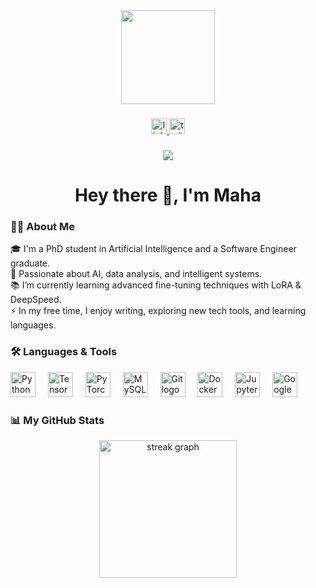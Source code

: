 <div align="center">
  <img height="150" src="https://media0.giphy.com/media/v1.Y2lkPTc5MGI3NjExd243M3Y0ZmRnY2ZjOGhhOTl1cjFqNnBoYmdlbTZnZjA2amlqMDJxZSZlcD12MV9pbnRlcm5hbF9naWZfYnlfaWQmY3Q9Zw/KWscyl3Uo9eCGRdWvN/giphy.gif" />
</div>

###

<div align="center">
  <a href="https://www.linkedin.com/in/maha-zerroug/">
    <img src="https://img.shields.io/static/v1?message=LinkedIn&logo=linkedin&label=&color=0077B5&logoColor=white&labelColor=&style=for-the-badge" height="25" alt="linkedin logo" />
  </a>
  <a href="https://x.com/M_zerroug">
    <img src="https://img.shields.io/static/v1?message=Twitter&logo=twitter&label=&color=1DA1F2&logoColor=white&labelColor=&style=for-the-badge" height="25" alt="twitter logo" />
  </a>
</div>

###

<div align="center">
  <img src="https://visitor-badge.laobi.icu/badge?page_id=maha.zerroug" />
</div>

###

<h1 align="center">Hey there 👋, I'm Maha</h1>

###

<h3 align="left">👩‍💻 About Me</h3>

<p align="left">
🎓 I'm a PhD student in Artificial Intelligence and a Software Engineer graduate.<br>
🧠 Passionate about AI, data analysis, and intelligent systems.<br>
📚 I’m currently learning advanced fine-tuning techniques with LoRA & DeepSpeed.<br>
⚡ In my free time, I enjoy writing, exploring new tech tools, and learning languages.
</p>

###

<h3 align="left">🛠 Languages & Tools</h3>

<div align="left">
  <img src="https://cdn.jsdelivr.net/gh/devicons/devicon/icons/python/python-original.svg" height="40" alt="Python logo" />
  <img width="12" />
  <img src="https://cdn.jsdelivr.net/gh/devicons/devicon/icons/tensorflow/tensorflow-original.svg" height="40" alt="TensorFlow logo" />
  <img width="12" />
  <img src="https://cdn.jsdelivr.net/gh/devicons/devicon/icons/pytorch/pytorch-original.svg" height="40" alt="PyTorch logo" />
  <img width="12" />
  <img src="https://cdn.jsdelivr.net/gh/devicons/devicon/icons/mysql/mysql-original-wordmark.svg" height="40" alt="MySQL logo" />
  <img width="12" />
  <img src="https://cdn.jsdelivr.net/gh/devicons/devicon/icons/git/git-original.svg" height="40" alt="Git logo" />
  <img width="12" />
  <img src="https://cdn.jsdelivr.net/gh/devicons/devicon/icons/docker/docker-plain-wordmark.svg" height="40" alt="Docker logo" />
  <img width="12" />
  <img src="https://cdn.jsdelivr.net/gh/devicons/devicon/icons/jupyter/jupyter-original-wordmark.svg" height="40" alt="Jupyter logo" />
  <img width="12" />
  <img src="https://cdn.jsdelivr.net/gh/devicons/devicon/icons/googlecloud/googlecloud-original.svg" height="40" alt="Google Cloud logo" />
</div>

###

<h3 align="left">📊 My GitHub Stats</h3>

<div align="center">
  <img src="https://streak-stats.demolab.com/?user=mzerroug&locale=en&mode=daily&theme=dark&hide_border=false&border_radius=5&order=3" height="220" alt="streak graph"  />
</div>

